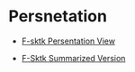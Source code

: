 
# Persnetation

- [F-sktk Persentation View](https://prezi.com/view/i0FpoxTT7lMX5VGJ8oak/)


- [F-Sktk Summarized Version](https://prezi.com/view/96VumeQV2qOsoV3v0Fd7/)
